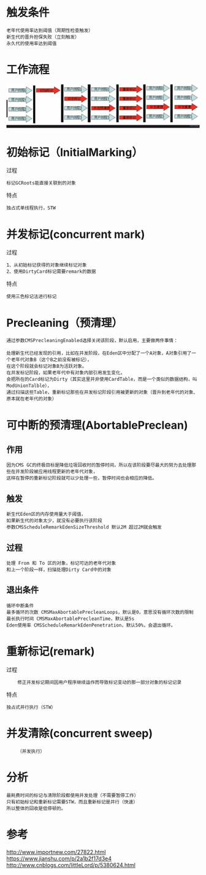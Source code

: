 

# 触发条件

	老年代使用率达到阈值（周期性检查触发）
	新生代的晋升担保失败（立刻触发）
	永久代的使用率达到阈值



# 工作流程

![](https://github.com/RodJohn/JVM/blob/master/img/gccms.png)


# 初始标记（InitialMarking）

过程

	标记GCRoots能直接关联到的对象


特点

	独占式单线程执行，STW
	
  
# 并发标记(concurrent mark)

过程

	1、从初始标记获得的对象继续标记对象
	2、使用DirtyCard标记需要remark的数据
	
特点

	使用三色标记法进行标记
	
	
# Precleaning（预清理）

	通过参数CMSPrecleaningEnabled选择关闭该阶段，默认启用，主要做两件事情：

	处理新生代已经发现的引用，比如在并发阶段，在Eden区中分配了一个A对象，A对象引用了一个老年代对象B（这个B之前没有被标记），
	在这个阶段就会标记对象B为活跃对象。
	在并发标记阶段，如果老年代中有对象内部引用发生变化，
	会把所在的Card标记为Dirty（其实这里并非使用CardTable，而是一个类似的数据结构，叫ModUnionTalble），
	通过扫描这些Table，重新标记那些在并发标记阶段引用被更新的对象（晋升到老年代的对象、原本就在老年代的对象）




# 可中断的预清理(AbortablePreclean)

## 作用

	因为CMS GC的终极目标是降低垃圾回收时的暂停时间，所以在该阶段要尽最大的努力去处理那些在并发阶段被应用线程更新的老年代对象，
	这样在暂停的重新标记阶段就可以少处理一些，暂停时间也会相应的降低。

## 触发

	新生代Eden区的内存使用量大于阈值，
	如果新生代的对象太少，就没有必要执行该阶段   
	参数CMSScheduleRemarkEdenSizeThreshold 默认2M 超过2M就会触发


## 过程

	处理 From 和 To 区的对象，标记可达的老年代对象  
	和上一个阶段一样，扫描处理Dirty Card中的对象  
## 退出条件

	循环中断条件 
	最多循环的次数 CMSMaxAbortablePrecleanLoops，默认是0，意思没有循环次数的限制  
	最长执行时间 CMSMaxAbortablePrecleanTime，默认是5s
	Eden使用率 CMSScheduleRemarkEdenPenetration，默认50%，会退出循环。

 

  
# 重新标记(remark)

过程

    	修正并发标记期间因用户程序继续运作而导致标记变动的那一部分对象的标记记录

特点

	独占式并行执行（STW）
		
		
# 并发清除(concurrent sweep)
        （并发执行）
        
# 分析
        
    最耗费时间的标记与清除阶段都使用并发处理（不需要暂停工作）
    只有初始标记和重新标记需要STW，而且重新标记是并行（快速）
    所以整体的回收是低停顿的。


	

# 参考

http://www.importnew.com/27822.html  
https://www.jianshu.com/p/2a1b2f17d3e4
http://www.cnblogs.com/littleLord/p/5380624.html


